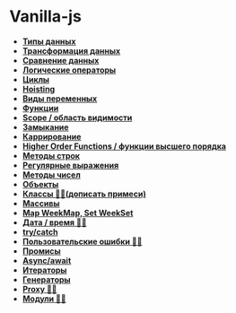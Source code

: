 # Vanilla-js

* **<a href="./pages/types/readme.md">Типы данных</a>**
* **<a href="./pages/transformation/readme.md">Трансформация данных</a>**
* **<a href="./pages/compare/readme.md">Сравнение данных</a>**
* **<a href="./pages/logic-operators/readme.md">Логические операторы</a>**
* **<a href="./pages/cycles/readme.md">Циклы</a>**
* **<a href="./pages/hoisting/readme.md">Hoisting</a>**
* **<a href="./pages/variables/readme.md">Виды переменных</a>**
* **<a href="./pages/functions/readme.md">Функции</a>**
* **<a href="./pages/scope/readme.md">Scope / область видимости</a>**
* **<a href="./pages/closure/readme.md">Замыкание</a>**
* **<a href="./pages/carry/readme.md">Каррирование</a>**
* **<a href="./pages/higher-order-functions/readme.md">Higher Order Functions / функции высшего порядка</a>**
* **<a href="./pages/string/readme.md">Методы строк</a>**
* **<a href="./pages/reg-exp/readme.md">Регулярные выражения</a>**
* **<a href="./pages/numbers/readme.md">Методы чисел</a>**
* **<a href="./pages/objects/readme.md">Объекты</a>**
* **<a href="./pages/classes/readme.md">Классы ✍🏼(дописать примеси)</a>**
* **<a href="./pages/array/readme.md">Массивы</a>**
* **<a href="./pages/map-set/readme.md">Map WeekMap, Set WeekSet</a>**
* **<a href="./pages/array/readme.md">Дата / время ✍🏼</a>**
* **<a href="./pages/try-catch/readme.md">try/catch</a>**
* **<a href="./pages/try-catch/readme.md">Пользовательские ошибки ✍🏼</a>**
* **<a href="./pages/promise/readme.md">Промисы</a>**
* **<a href="./pages/async-await/readme.md">Async/await</a>**
* **<a href="./pages/iterators/readme.md">Итераторы</a>**
* **<a href="./pages/generators/readme.md">Генераторы</a>**
* **<a href="./pages/async-await/readme.md">Proxy ✍🏼</a>**
* **<a href="./pages/async-await/readme.md">Модули ✍🏼</a>**
